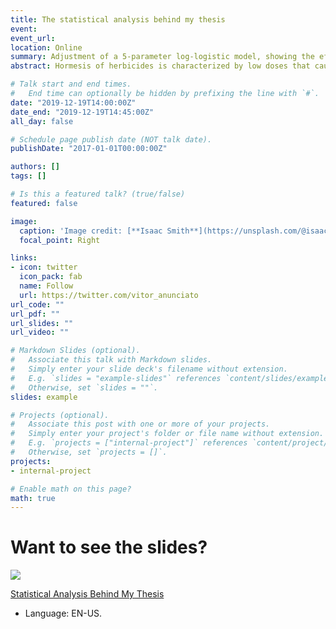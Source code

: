 ```yaml
---
title: The statistical analysis behind my thesis
event:
event_url:
location: Online
summary: Adjustment of a 5-parameter log-logistic model, showing the effect of hormesis on digitaria insularis.
abstract: Hormesis of herbicides is characterized by low doses that cause stimulation and inhibition in high dose, among the most common effects of stimulation are gains in mass and height by the plant. Another possible stimulus is the anticipation of flowering and greater weight of the seeds, shortening the plant cycle and increasing the weight of the seeds, which favors the propagation of the species. The flowering anticipation hypothesis was tested in resistant and susceptible Digitaria insularis biotypes under treatment of glyphosate herbicide doses. 

# Talk start and end times.
#   End time can optionally be hidden by prefixing the line with `#`.
date: "2019-12-19T14:00:00Z"
date_end: "2019-12-19T14:45:00Z"
all_day: false

# Schedule page publish date (NOT talk date).
publishDate: "2017-01-01T00:00:00Z"

authors: []
tags: []

# Is this a featured talk? (true/false)
featured: false

image:
  caption: 'Image credit: [**Isaac Smith**](https://unsplash.com/@isaacmsmith)'
  focal_point: Right

links:
- icon: twitter
  icon_pack: fab
  name: Follow
  url: https://twitter.com/vitor_anunciato
url_code: ""
url_pdf: ""
url_slides: ""
url_video: ""

# Markdown Slides (optional).
#   Associate this talk with Markdown slides.
#   Simply enter your slide deck's filename without extension.
#   E.g. `slides = "example-slides"` references `content/slides/example-slides.md`.
#   Otherwise, set `slides = ""`.
slides: example

# Projects (optional).
#   Associate this post with one or more of your projects.
#   Simply enter your project's folder or file name without extension.
#   E.g. `projects = ["internal-project"]` references `content/project/deep-learning/index.md`.
#   Otherwise, set `projects = []`.
projects:
- internal-project

# Enable math on this page?
math: true
---
```

# Want to see the slides?

![](https://media.giphy.com/media/26n6DMAJ5AcRGzxPW/giphy.gif)

[Statistical Analysis Behind My Thesis](https://vitoranunciato.github.io/Statical-analises-behind-my-thesis/#1)

* Language: EN-US.
